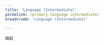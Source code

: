 ```yaml
---
title: 'Language (Intermediate)'
permalink: /primary-language-intermediate/
breadcrumb: 'Language (Intermediate)'

---
```


[test](/placeholder-primary-language-intermediate/)
